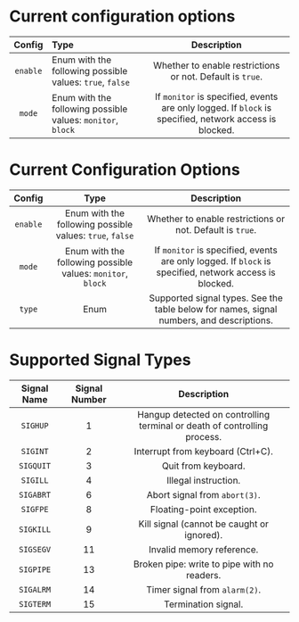 # Current configuration options

| Config | Type | Description |
|:------:|:----|:-----------:|
| `enable` | Enum with the following possible values: `true`, `false` | Whether to enable restrictions or not. Default is `true`. |
| `mode` | Enum with the following possible values: `monitor`, `block` | If `monitor` is specified, events are only logged. If `block` is specified, network access is blocked. |
# Current Configuration Options

| Config | Type | Description |
|:------:|:----:|:-----------:|
| `enable` | Enum with the following possible values: `true`, `false` | Whether to enable restrictions or not. Default is `true`. |
| `mode` | Enum with the following possible values: `monitor`, `block` | If `monitor` is specified, events are only logged. If `block` is specified, network access is blocked. |
| `type` | Enum | Supported signal types. See the table below for names, signal numbers, and descriptions. |

# Supported Signal Types

| Signal Name | Signal Number | Description |
|:-----------:|:-------------:|:-----------:|
| `SIGHUP`    | 1             | Hangup detected on controlling terminal or death of controlling process. |
| `SIGINT`    | 2             | Interrupt from keyboard (Ctrl+C). |
| `SIGQUIT`   | 3             | Quit from keyboard. |
| `SIGILL`    | 4             | Illegal instruction. |
| `SIGABRT`   | 6             | Abort signal from `abort(3)`. |
| `SIGFPE`    | 8             | Floating-point exception. |
| `SIGKILL`   | 9             | Kill signal (cannot be caught or ignored). |
| `SIGSEGV`   | 11            | Invalid memory reference. |
| `SIGPIPE`   | 13            | Broken pipe: write to pipe with no readers. |
| `SIGALRM`   | 14            | Timer signal from `alarm(2)`. |
| `SIGTERM`   | 15            | Termination signal. |
